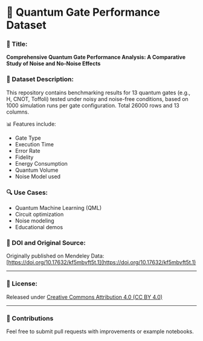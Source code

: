 # 🧪 Quantum Gate Performance Dataset

### 📘 Title:
**Comprehensive Quantum Gate Performance Analysis: A Comparative Study of Noise and No-Noise Effects**  

### 📂 Dataset Description:
This repository contains benchmarking results for 13 quantum gates (e.g., H, CNOT, Toffoli) tested under noisy and noise-free conditions, based on 1000 simulation runs per gate configuration. Total 26000 rows and 13 columns.

📊 Features include:
- Gate Type
- Execution Time
- Error Rate
- Fidelity
- Energy Consumption
- Quantum Volume
- Noise Model used


### 🔍 Use Cases:
- Quantum Machine Learning (QML)
- Circuit optimization
- Noise modeling
- Educational demos

### 🔗 DOI and Original Source:
Originally published on Mendeley Data:  
[https://doi.org/10.17632/kf5mbvft5t.1](https://doi.org/10.17632/kf5mbvft5t.1)

---

### 📄 License:
Released under [Creative Commons Attribution 4.0 (CC BY 4.0)](https://creativecommons.org/licenses/by/4.0/)

---

### 🙌 Contributions
Feel free to submit pull requests with improvements or example notebooks.
